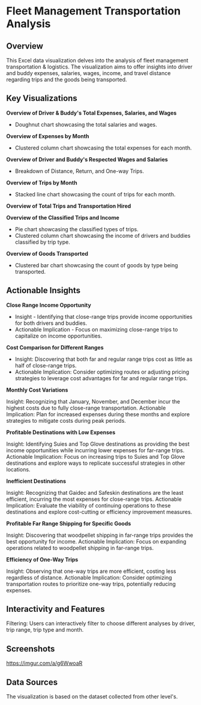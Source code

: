 # Fleet Management Transportation Analysis

## Overview

This Excel data visualization delves into the analysis of fleet management transportation & logistics. The visualization aims to offer insights into driver and buddy expenses, salaries, wages, income, and travel distance regarding trips and the goods being transported.

## Key Visualizations

**Overview of Driver & Buddy's Total Expenses, Salaries, and Wages**

 - Doughnut chart showcasing the total salaries and wages.

**Overview of Expenses by Month**

 - Clustered column chart showcasing the total expenses for each month.

**Overview of Driver and Buddy's Respected Wages and Salaries**

 - Breakdown of Distance, Return, and One-way Trips.

**Overview of Trips by Month**

 - Stacked line chart showcasing the count of trips for each month.

**Overview of Total Trips and Transportation Hired**

**Overview of the Classified Trips and Income**

 - Pie chart showcasing the classified types of trips.
 - Clustered column chart showcasing the income of drivers and buddies classified by trip type.

**Overview of Goods Transported**

 - Clustered bar chart showcasing the count of goods by type being transported.

## Actionable Insights

**Close Range Income Opportunity**

 - Insight - Identifying that close-range trips provide income opportunities for both drivers and buddies.
 - Actionable Implication - Focus on maximizing close-range trips to capitalize on income opportunities.

**Cost Comparison for Different Ranges**

 - Insight: Discovering that both far and regular range trips cost as little as half of close-range trips.
 - Actionable Implication: Consider optimizing routes or adjusting pricing strategies to leverage cost advantages for far and regular range trips.

**Monthly Cost Variations**

Insight: Recognizing that January, November, and December incur the highest costs due to fully close-range transportation.
Actionable Implication: Plan for increased expenses during these months and explore strategies to mitigate costs during peak periods.

**Profitable Destinations with Low Expenses**

Insight: Identifying Suies and Top Glove destinations as providing the best income opportunities while incurring lower expenses for far-range trips.
Actionable Implication: Focus on increasing trips to Suies and Top Glove destinations and explore ways to replicate successful strategies in other locations.

**Inefficient Destinations**

Insight: Recognizing that Gaidec and Safeskin destinations are the least efficient, incurring the most expenses for close-range trips.
Actionable Implication: Evaluate the viability of continuing operations to these destinations and explore cost-cutting or efficiency improvement measures.

**Profitable Far Range Shipping for Specific Goods**

Insight: Discovering that woodpellet shipping in far-range trips provides the best opportunity for income.
Actionable Implication: Focus on expanding operations related to woodpellet shipping in far-range trips.

**Efficiency of One-Way Trips**

Insight: Observing that one-way trips are more efficient, costing less regardless of distance.
Actionable Implication: Consider optimizing transportation routes to prioritize one-way trips, potentially reducing expenses.

## Interactivity and Features

Filtering:
Users can interactively filter to choose different analyses by driver, trip range, trip type and month.

## Screenshots

https://imgur.com/a/g6WwoaR

## Data Sources

The visualization is based on the dataset collected from other level's.


